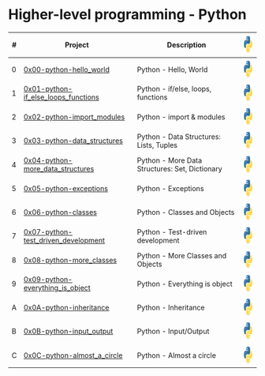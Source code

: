 # Higher-level programming - Python

| # | Project | Description | <img src="https://raw.githubusercontent.com/devicons/devicon/master/icons/python/python-original.svg" alt="python" width="40" height="40"/> |  
| ----------- | ----------- | ----------- | ----------- |  
| 0 | [0x00-python-hello_world](https://github.com/cabreraezequiel/holbertonschool-higher_level_programming/tree/main/0x00-python-hello_world "0x00-python-hello_world") | Python - Hello, World | <img src="https://raw.githubusercontent.com/devicons/devicon/master/icons/python/python-original.svg" alt="python" width="40" height="40"/> |  
| 1 | [0x01-python-if_else_loops_functions](https://github.com/cabreraezequiel/holbertonschool-higher_level_programming/tree/main/0x01-python-if_else_loops_functions "0x01-python-if_else_loops_functions") | Python - if/else, loops, functions  | <img src="https://raw.githubusercontent.com/devicons/devicon/master/icons/python/python-original.svg" alt="python" width="40" height="40"/> |  
| 2 | [0x02-python-import_modules](https://github.com/cabreraezequiel/holbertonschool-higher_level_programming/tree/main/0x02-python-import_modules "0x02-python-import_modules") | Python - import & modules | <img src="https://raw.githubusercontent.com/devicons/devicon/master/icons/python/python-original.svg" alt="python" width="40" height="40"/> |  
| 3 | [0x03-python-data_structures](https://github.com/cabreraezequiel/holbertonschool-higher_level_programming/tree/main/0x03-python-data_structures "0x03-python-data_structures") | Python - Data Structures: Lists, Tuples | <img src="https://raw.githubusercontent.com/devicons/devicon/master/icons/python/python-original.svg" alt="python" width="40" height="40"/> |  
| 4 | [0x04-python-more_data_structures](https://github.com/cabreraezequiel/holbertonschool-higher_level_programming/tree/main/0x04-python-more_data_structures "0x04-python-more_data_structures") | Python - More Data Structures: Set, Dictionary  | <img src="https://raw.githubusercontent.com/devicons/devicon/master/icons/python/python-original.svg" alt="python" width="40" height="40"/> |  
| 5 | [0x05-python-exceptions](https://github.com/cabreraezequiel/holbertonschool-higher_level_programming/tree/main/0x05-python-exceptions "0x05-python-exceptions") | Python - Exceptions | <img src="https://raw.githubusercontent.com/devicons/devicon/master/icons/python/python-original.svg" alt="python" width="40" height="40"/> |  
| 6 | [0x06-python-classes](https://github.com/cabreraezequiel/holbertonschool-higher_level_programming/tree/main/0x06-python-classes "0x06-python-classes") | Python - Classes and Objects | <img src="https://raw.githubusercontent.com/devicons/devicon/master/icons/python/python-original.svg" alt="python" width="40" height="40"/> |  
| 7 | [0x07-python-test_driven_development](https://github.com/cabreraezequiel/holbertonschool-higher_level_programming/tree/main/0x07-python-test_driven_development") | Python - Test-driven development | <img src="https://raw.githubusercontent.com/devicons/devicon/master/icons/python/python-original.svg" alt="python" width="40" height="40"/> |  
| 8 | [0x08-python-more_classes](https://github.com/cabreraezequiel/holbertonschool-higher_level_programming/tree/main/0x08-python-more_classes "0x08-python-more_classes") | Python - More Classes and Objects | <img src="https://raw.githubusercontent.com/devicons/devicon/master/icons/python/python-original.svg" alt="python" width="40" height="40"/> |  
| 9 | [0x09-python-everything_is_object](https://github.com/cabreraezequiel/holbertonschool-higher_level_programming/tree/main/0x09-python-everything_is_object "0x09-python-everything_is_object") | Python - Everything is object | <img src="https://raw.githubusercontent.com/devicons/devicon/master/icons/python/python-original.svg" alt="python" width="40" height="40"/> |  
| A | [0x0A-python-inheritance](https://github.com/cabreraezequiel/holbertonschool-higher_level_programming/tree/main/0x0A-python-inheritance "0x0A-python-inheritance") | Python - Inheritance | <img src="https://raw.githubusercontent.com/devicons/devicon/master/icons/python/python-original.svg" alt="python" width="40" height="40"/> |  
| B | [0x0B-python-input_output](https://github.com/cabreraezequiel/holbertonschool-higher_level_programming/tree/main/0x0B-python-input_output "0x0B-python-input_output") | Python - Input/Output  | <img src="https://raw.githubusercontent.com/devicons/devicon/master/icons/python/python-original.svg" alt="python" width="40" height="40"/> |  
| C | [0x0C-python-almost_a_circle](https://github.com/cabreraezequiel/holbertonschool-higher_level_programming/tree/main/0x0C-python-almost_a_circle "0x0C-python-almost_a_circle") | Python - Almost a circle | <img src="https://raw.githubusercontent.com/devicons/devicon/master/icons/python/python-original.svg" alt="python" width="40" height="40"/> |  
